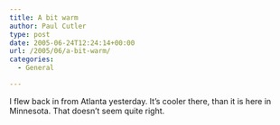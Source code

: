 ```yaml
---
title: A bit warm
author: Paul Cutler
type: post
date: 2005-06-24T12:24:14+00:00
url: /2005/06/a-bit-warm/
categories:
  - General

---
```

I flew back in from Atlanta yesterday. It&#8217;s cooler there, than it is here in Minnesota. That doesn&#8217;t seem quite right.